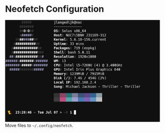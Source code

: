 # Neofetch Configuration
![](https://github.com/JelleLa/linux/blob/master/images/neo.png)\
Move files to `~/.config/neofetch`.  
